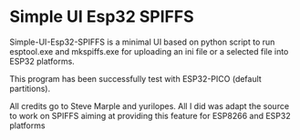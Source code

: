 # Simple UI Esp32 SPIFFS

Simple-UI-Esp32-SPIFFS is a minimal UI based on python script to run esptool.exe and mkspiffs.exe for uploading an ini file or a selected file into ESP32 platforms.

This program has been successfully test with ESP32-PICO (default partitions).

All credits go to Steve Marple and yurilopes. All I did was adapt the source to work on SPIFFS aiming at providing this feature for ESP8266 and ESP32 platforms
